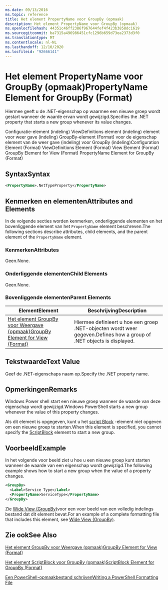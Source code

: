 ```yaml
---
ms.date: 09/13/2016
ms.topic: reference
title: Het element PropertyName voor GroupBy (opmaak)
description: Het element PropertyName voor GroupBy (opmaak)
ms.openlocfilehash: 44351c46ff2386f967644fef4f423b3858dc1619
ms.sourcegitcommit: ba7315a496986451cfc1296b659d73ea2373d3f0
ms.translationtype: MT
ms.contentlocale: nl-NL
ms.lasthandoff: 12/10/2020
ms.locfileid: "92666141"
---
```

# <a name="propertyname-element-for-groupby-format"></a><span data-ttu-id="6254c-103">Het element PropertyName voor GroupBy (opmaak)</span><span class="sxs-lookup"><span data-stu-id="6254c-103">PropertyName Element for GroupBy (Format)</span></span>

<span data-ttu-id="6254c-104">Hiermee geeft u de .NET-eigenschap op waarmee een nieuwe groep wordt gestart wanneer de waarde ervan wordt gewijzigd.</span><span class="sxs-lookup"><span data-stu-id="6254c-104">Specifies the .NET property that starts a new group whenever its value changes.</span></span>

<span data-ttu-id="6254c-105">Configuratie-element (indeling) ViewDefinitions element (indeling) element voor weer gave (indeling) GroupBy-element (Format) voor de eigenschap element van de weer gave (indeling) voor GroupBy (indeling)</span><span class="sxs-lookup"><span data-stu-id="6254c-105">Configuration Element (Format) ViewDefinitions Element (Format) View Element (Format) GroupBy Element for View (Format) PropertyName Element for GroupBy (Format)</span></span>

## <a name="syntax"></a><span data-ttu-id="6254c-106">Syntax</span><span class="sxs-lookup"><span data-stu-id="6254c-106">Syntax</span></span>

```xml
<PropertyName>.NetTypeProperty</PropertyName>
```

## <a name="attributes-and-elements"></a><span data-ttu-id="6254c-107">Kenmerken en elementen</span><span class="sxs-lookup"><span data-stu-id="6254c-107">Attributes and Elements</span></span>

<span data-ttu-id="6254c-108">In de volgende secties worden kenmerken, onderliggende elementen en het bovenliggende element van het `PropertyName` element beschreven.</span><span class="sxs-lookup"><span data-stu-id="6254c-108">The following sections describe attributes, child elements, and the parent element of the `PropertyName` element.</span></span>

### <a name="attributes"></a><span data-ttu-id="6254c-109">Kenmerken</span><span class="sxs-lookup"><span data-stu-id="6254c-109">Attributes</span></span>

<span data-ttu-id="6254c-110">Geen.</span><span class="sxs-lookup"><span data-stu-id="6254c-110">None.</span></span>

### <a name="child-elements"></a><span data-ttu-id="6254c-111">Onderliggende elementen</span><span class="sxs-lookup"><span data-stu-id="6254c-111">Child Elements</span></span>

<span data-ttu-id="6254c-112">Geen.</span><span class="sxs-lookup"><span data-stu-id="6254c-112">None.</span></span>

### <a name="parent-elements"></a><span data-ttu-id="6254c-113">Bovenliggende elementen</span><span class="sxs-lookup"><span data-stu-id="6254c-113">Parent Elements</span></span>

|<span data-ttu-id="6254c-114">Element</span><span class="sxs-lookup"><span data-stu-id="6254c-114">Element</span></span>|<span data-ttu-id="6254c-115">Beschrijving</span><span class="sxs-lookup"><span data-stu-id="6254c-115">Description</span></span>|
|-------------|-----------------|
|[<span data-ttu-id="6254c-116">Het element GroupBy voor Weergave (opmaak)</span><span class="sxs-lookup"><span data-stu-id="6254c-116">GroupBy Element for View (Format)</span></span>](./groupby-element-for-view-format.md)|<span data-ttu-id="6254c-117">Hiermee definieert u hoe een groep .NET-objecten wordt weer gegeven.</span><span class="sxs-lookup"><span data-stu-id="6254c-117">Defines how a group of .NET objects is displayed.</span></span>|

## <a name="text-value"></a><span data-ttu-id="6254c-118">Tekstwaarde</span><span class="sxs-lookup"><span data-stu-id="6254c-118">Text Value</span></span>

<span data-ttu-id="6254c-119">Geef de .NET-eigenschaps naam op.</span><span class="sxs-lookup"><span data-stu-id="6254c-119">Specify the .NET property name.</span></span>

## <a name="remarks"></a><span data-ttu-id="6254c-120">Opmerkingen</span><span class="sxs-lookup"><span data-stu-id="6254c-120">Remarks</span></span>

<span data-ttu-id="6254c-121">Windows Power shell start een nieuwe groep wanneer de waarde van deze eigenschap wordt gewijzigd.</span><span class="sxs-lookup"><span data-stu-id="6254c-121">Windows PowerShell starts a new group whenever the value of this property changes.</span></span>

<span data-ttu-id="6254c-122">Als dit element is opgegeven, kunt u het [script Block](./scriptblock-element-for-groupby-format.md) -element niet opgeven om een nieuwe groep te starten.</span><span class="sxs-lookup"><span data-stu-id="6254c-122">When this element is specified, you cannot specify the [ScriptBlock](./scriptblock-element-for-groupby-format.md) element to start a new group.</span></span>

## <a name="example"></a><span data-ttu-id="6254c-123">Voorbeeld</span><span class="sxs-lookup"><span data-stu-id="6254c-123">Example</span></span>

<span data-ttu-id="6254c-124">In het volgende voor beeld ziet u hoe u een nieuwe groep kunt starten wanneer de waarde van een eigenschap wordt gewijzigd.</span><span class="sxs-lookup"><span data-stu-id="6254c-124">The following example shows how to start a new group when the value of a property changes.</span></span>

```xml
<GroupBy>
  <Label>Service Type</Label>
  <PropertyName>ServiceType</PropertyName>
</GroupBy>

```

<span data-ttu-id="6254c-125">Zie [Wide View (GroupBy)](./wide-view-groupby.md)voor een voor beeld van een volledig indelings bestand dat dit element bevat.</span><span class="sxs-lookup"><span data-stu-id="6254c-125">For an example of a complete formatting file that includes this element, see [Wide View (GroupBy)](./wide-view-groupby.md).</span></span>

## <a name="see-also"></a><span data-ttu-id="6254c-126">Zie ook</span><span class="sxs-lookup"><span data-stu-id="6254c-126">See Also</span></span>

[<span data-ttu-id="6254c-127">Het element GroupBy voor Weergave (opmaak)</span><span class="sxs-lookup"><span data-stu-id="6254c-127">GroupBy Element for View (Format)</span></span>](./groupby-element-for-view-format.md)

[<span data-ttu-id="6254c-128">Het element ScriptBlock voor GroupBy (opmaak)</span><span class="sxs-lookup"><span data-stu-id="6254c-128">ScriptBlock Element for GroupBy (Format)</span></span>](./scriptblock-element-for-groupby-format.md)

[<span data-ttu-id="6254c-129">Een PowerShell-opmaakbestand schrijven</span><span class="sxs-lookup"><span data-stu-id="6254c-129">Writing a PowerShell Formatting File</span></span>](./writing-a-powershell-formatting-file.md)
